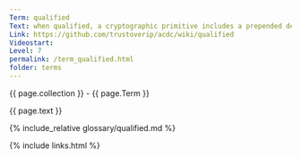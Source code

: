 ```yaml
---
Term: qualified
Text: when qualified, a cryptographic primitive includes a prepended derivation code
Link: https://github.com/trustoverip/acdc/wiki/qualified
Videostart: 
Level: 7
permalink: /term_qualified.html
folder: terms
---
```


{{ page.collection }} - {{ page.Term }}

   {{ page.text }}

{% include_relative glossary/qualified.md %}

 {% include links.html %} 
